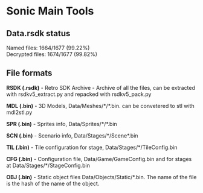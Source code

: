 # Sonic Main Tools

## Data.rsdk status
Named files:  1664/1677 (99.22%)  
Decrypted files: 1674/1677 (99.82%)

## File formats
**RSDK (.rsdk)** - Retro SDK Archive -  Archive of all the files, can be extracted with rsdkv5_extract.py and repacked with rsdkv5_pack.py

**MDL (.bin)** - 3D Models,  Data/Meshes/\*/\*.bin. can be convetered to stl with mdl2stl.py

**SPR (.bin)** - Sprites info, Data/Sprites/\*/\*.bin

**SCN (.bin)** - Scenario info, Data/Stages/\*/Scene\*.bin

**TIL (.bin)** - Tile configuration for stage, Data/Stages/\*/TileConfig.bin

**CFG (.bin)** - Configuration file, Data/Game/GameConfig.bin and for stages at Data/Stages/\*/StageConfig.bin

**OBJ (.bin)** - Static object files Data/Objects/Static/\*.bin. The name of the file is the hash of the name of the object.
